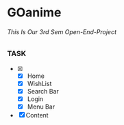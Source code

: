 # GOanime
###### This Is Our 3rd Sem Open-End-Project
### TASK
- [x]
  - [x] Home
  - [x] WishList
  - [x] Search Bar
  - [x] Login
  - [x] Menu Bar
- [x] Content
